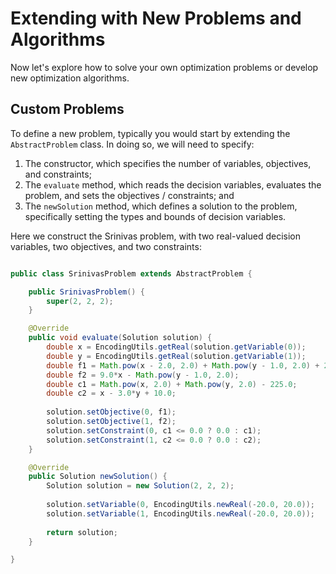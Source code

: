 # Extending with New Problems and Algorithms

Now let's explore how to solve your own optimization problems or develop new optimization algorithms.

## Custom Problems

To define a new problem, typically you would start by extending the `AbstractProblem` class.  In doing so, we will
need to specify:

1. The constructor, which specifies the number of variables, objectives, and constraints;
2. The `evaluate` method, which reads the decision variables, evaluates the problem, and sets the objectives / constraints; and
3. The `newSolution` method, which defines a solution to the problem, specifically setting the types and bounds of decision variables.

Here we construct the Srinivas problem, with two real-valued decision variables, two objectives, and two constraints:

```java

public class SrinivasProblem extends AbstractProblem {

	public SrinivasProblem() {
		super(2, 2, 2);
	}

	@Override
	public void evaluate(Solution solution) {
		double x = EncodingUtils.getReal(solution.getVariable(0));
		double y = EncodingUtils.getReal(solution.getVariable(1));
		double f1 = Math.pow(x - 2.0, 2.0) + Math.pow(y - 1.0, 2.0) + 2.0;
		double f2 = 9.0*x - Math.pow(y - 1.0, 2.0);
		double c1 = Math.pow(x, 2.0) + Math.pow(y, 2.0) - 225.0;
		double c2 = x - 3.0*y + 10.0;
		
		solution.setObjective(0, f1);
		solution.setObjective(1, f2);
		solution.setConstraint(0, c1 <= 0.0 ? 0.0 : c1);
		solution.setConstraint(1, c2 <= 0.0 ? 0.0 : c2);
	}

	@Override
	public Solution newSolution() {
		Solution solution = new Solution(2, 2, 2);
		
		solution.setVariable(0, EncodingUtils.newReal(-20.0, 20.0));
		solution.setVariable(1, EncodingUtils.newReal(-20.0, 20.0));
		
		return solution;
	}

}
```



